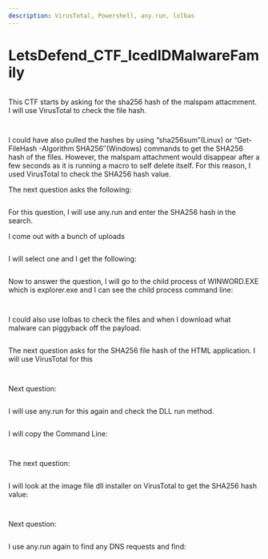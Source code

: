 ```yaml
---
description: VirusTotal, Powershell, any.run, lolbas
---
```


# LetsDefend\_CTF\_IcedIDMalwareFamily

<figure><img src=".gitbook/assets/image.png" alt=""><figcaption></figcaption></figure>

This CTF starts by asking for the sha256 hash of the malspam attacmment. I will use VirusTotal to check the file hash.

<figure><img src=".gitbook/assets/image (2).png" alt=""><figcaption></figcaption></figure>

<figure><img src=".gitbook/assets/image (3).png" alt=""><figcaption></figcaption></figure>

I could have also pulled the hashes by using “sha256sum”(Linux) or “Get-FileHash -Algorithm SHA256″(Windows) commands to get the SHA256 hash of the files. However, the malspam attachment would disappear after a few seconds as it is running a macro to self delete itself. For this reason, I used VirusTotal to check the SHA256 hash value.

The next question asks the following:

<figure><img src=".gitbook/assets/image (4).png" alt=""><figcaption></figcaption></figure>

For this question, I will use any.run and enter the SHA256 hash in the search.

I come out with a bunch of uploads&#x20;

<figure><img src=".gitbook/assets/image (8).png" alt=""><figcaption></figcaption></figure>

I will select one and I get the following:

<figure><img src=".gitbook/assets/image (5).png" alt=""><figcaption></figcaption></figure>

Now to answer the question, I will go to the child process of WINWORD.EXE which is explorer.exe and I can see the child process command line:

<figure><img src=".gitbook/assets/image (6).png" alt=""><figcaption></figcaption></figure>

<figure><img src=".gitbook/assets/image (7).png" alt=""><figcaption></figcaption></figure>

I could also use lolbas to check the files and when I download what malware can piggyback off the payload.

<figure><img src=".gitbook/assets/image (9).png" alt=""><figcaption></figcaption></figure>

The next question asks for the SHA256 file hash of the HTML application. I will use VirusTotal for this

<figure><img src=".gitbook/assets/image (10).png" alt=""><figcaption></figcaption></figure>

<figure><img src=".gitbook/assets/image (11).png" alt=""><figcaption></figcaption></figure>

Next question:

<figure><img src=".gitbook/assets/image (12).png" alt=""><figcaption></figcaption></figure>

I will use any.run for this again and check the DLL run method.

<figure><img src=".gitbook/assets/image (14).png" alt=""><figcaption></figcaption></figure>

I will copy the Command Line:

<figure><img src=".gitbook/assets/image (15).png" alt=""><figcaption></figcaption></figure>

<figure><img src=".gitbook/assets/image (16).png" alt=""><figcaption></figcaption></figure>

The next question:

<figure><img src=".gitbook/assets/image (17).png" alt=""><figcaption></figcaption></figure>

I will look at the image file dll installer on VirusTotal to get the SHA256 hash value:

<figure><img src=".gitbook/assets/image (18).png" alt=""><figcaption></figcaption></figure>

<figure><img src=".gitbook/assets/image (19).png" alt=""><figcaption></figcaption></figure>

Next question:

<figure><img src=".gitbook/assets/image (20).png" alt=""><figcaption></figcaption></figure>

I use any.run again to find any DNS requests and find:

<figure><img src=".gitbook/assets/image (21).png" alt=""><figcaption></figcaption></figure>

<figure><img src=".gitbook/assets/image (22).png" alt=""><figcaption></figcaption></figure>
